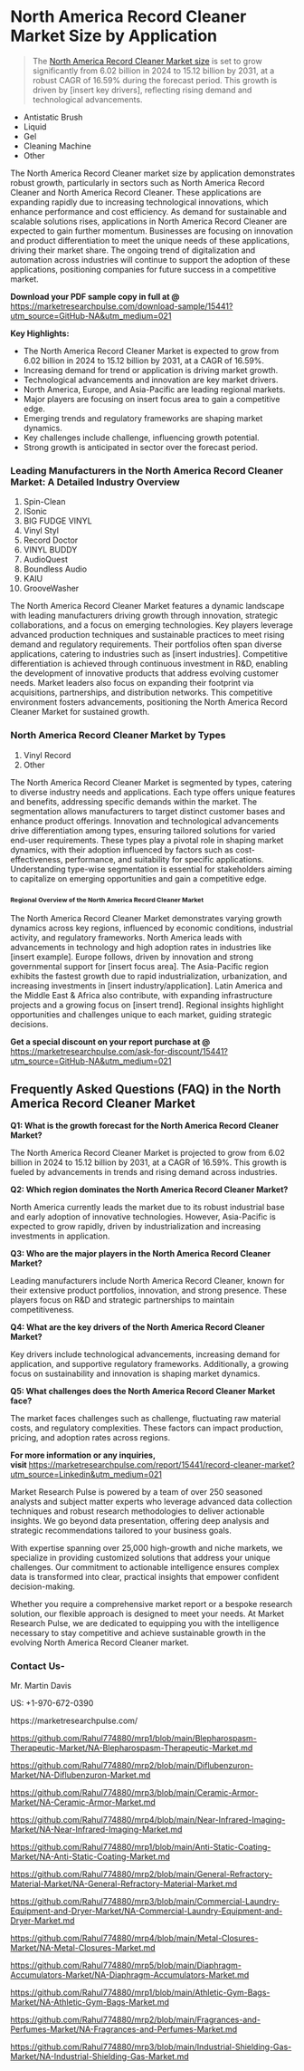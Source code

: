 <h1>North America Record Cleaner Market&nbsp;Size by Application</h1><blockquote><p>The <a href="https://marketresearchpulse.com/download-sample/15441?utm_source=GitHub-NA&amp;utm_medium=021">North America Record Cleaner Market size</a> is set to grow significantly from 6.02 billion in 2024 to 15.12 billion by 2031, at a robust CAGR of 16.59% during the forecast period. This growth is driven by [insert key drivers], reflecting rising demand and technological advancements.</p></blockquote><ul><li>Antistatic Brush<li> Liquid<li> Gel<li> Cleaning Machine<li> Other</li></ul><p>The North America Record Cleaner market size by application demonstrates robust growth, particularly in sectors such as North America Record Cleaner and North America Record Cleaner. These applications are expanding rapidly due to increasing technological innovations, which enhance performance and cost efficiency. As demand for sustainable and scalable solutions rises, applications in North America Record Cleaner are expected to gain further momentum. Businesses are focusing on innovation and product differentiation to meet the unique needs of these applications, driving their market share. The ongoing trend of digitalization and automation across industries will continue to support the adoption of these applications, positioning companies for future success in a competitive market.</p><p><strong>Download your PDF sample copy in full at @ </strong><a href="https://marketresearchpulse.com/download-sample/15441?utm_source=GitHub-NA&amp;utm_medium=021">https://marketresearchpulse.com/download-sample/15441?utm_source=GitHub-NA&amp;utm_medium=021</a></p><p><strong>Key Highlights: </strong></p><ul><li>The North America Record Cleaner Market is expected to grow from 6.02 billion in 2024 to 15.12 billion by 2031, at a CAGR of 16.59%.</li><li>Increasing demand for trend or application is driving market growth.</li><li>Technological advancements and innovation are key market drivers.</li><li>North America, Europe, and Asia-Pacific are leading regional markets.</li><li>Major players are focusing on insert focus area to gain a competitive edge.</li><li>Emerging trends and regulatory frameworks are shaping market dynamics.</li><li>Key challenges include challenge, influencing growth potential.</li><li>Strong growth is anticipated in sector over the forecast period.</li></ul><h3>Leading Manufacturers in the North America Record Cleaner Market: A Detailed Industry Overview</h3><ol><li>Spin-Clean</li><li>ISonic</li><li>BIG FUDGE VINYL</li><li>Vinyl Styl</li><li>Record Doctor</li><li>VINYL BUDDY</li><li>AudioQuest</li><li>Boundless Audio</li><li>KAIU</li><li>GrooveWasher</li></ol><div class="flex max-w-full flex-col flex-grow"><div class="min-h-8 text-message flex w-full flex-col items-end gap-2 whitespace-normal break-words [.text-message+&amp;]:mt-5" dir="auto" data-message-author-role="assistant" data-message-id="fd8432e4-4910-450d-b182-61b7bfb0a01f" data-message-model-slug="gpt-4o"><div class="flex w-full flex-col gap-1 empty:hidden first:pt-[3px]"><div class="markdown prose w-full break-words dark:prose-invert light"><p>The North America Record Cleaner Market features a dynamic landscape with leading manufacturers driving growth through innovation, strategic collaborations, and a focus on emerging technologies. Key players leverage advanced production techniques and sustainable practices to meet rising demand and regulatory requirements. Their portfolios often span diverse applications, catering to industries such as [insert industries]. Competitive differentiation is achieved through continuous investment in R&amp;D, enabling the development of innovative products that address evolving customer needs. Market leaders also focus on expanding their footprint via acquisitions, partnerships, and distribution networks. This competitive environment fosters advancements, positioning the North America Record Cleaner Market for sustained growth.</p></div></div></div></div><h3>North America Record Cleaner Market by Types</h3><ol><li>Vinyl Record<li> Other</li></ol><div class="flex max-w-full flex-col flex-grow"><div class="min-h-8 text-message flex w-full flex-col items-end gap-2 whitespace-normal break-words [.text-message+&amp;]:mt-5" dir="auto" data-message-author-role="assistant" data-message-id="084470be-0bb7-4664-bddf-5156b4f41249" data-message-model-slug="gpt-4o-mini"><div class="flex w-full flex-col gap-1 empty:hidden first:pt-[3px]"><div class="markdown prose w-full break-words dark:prose-invert light"><p>The North America Record Cleaner Market is segmented by types, catering to diverse industry needs and applications. Each type offers unique features and benefits, addressing specific demands within the market. The segmentation allows manufacturers to target distinct customer bases and enhance product offerings. Innovation and technological advancements drive differentiation among types, ensuring tailored solutions for varied end-user requirements. These types play a pivotal role in shaping market dynamics, with their adoption influenced by factors such as cost-effectiveness, performance, and suitability for specific applications. Understanding type-wise segmentation is essential for stakeholders aiming to capitalize on emerging opportunities and gain a competitive edge.</p></div></div></div></div><h3><span style="font-size: 11px;">Regional Overview of the North America Record Cleaner Market</span></h3><div class="flex max-w-full flex-col flex-grow"><div class="min-h-8 text-message flex w-full flex-col items-end gap-2 whitespace-normal break-words [.text-message+&amp;]:mt-5" dir="auto" data-message-author-role="assistant" data-message-id="e9038762-ce64-4e30-91c9-9bd413514231" data-message-model-slug="gpt-4o-mini"><div class="flex w-full flex-col gap-1 empty:hidden first:pt-[3px]"><div class="markdown prose w-full break-words dark:prose-invert light"><p>The North America Record Cleaner Market demonstrates varying growth dynamics across key regions, influenced by economic conditions, industrial activity, and regulatory frameworks. North America leads with advancements in technology and high adoption rates in industries like [insert example]. Europe follows, driven by innovation and strong governmental support for [insert focus area]. The Asia-Pacific region exhibits the fastest growth due to rapid industrialization, urbanization, and increasing investments in [insert industry/application]. Latin America and the Middle East &amp; Africa also contribute, with expanding infrastructure projects and a growing focus on [insert trend]. Regional insights highlight opportunities and challenges unique to each market, guiding strategic decisions.</p></div></div></div></div><p><strong>Get a special discount on your report purchase at @ </strong><a href="https://marketresearchpulse.com/ask-for-discount/15441?utm_source=GitHub-NA&amp;utm_medium=021">https://marketresearchpulse.com/ask-for-discount/15441?utm_source=GitHub-NA&amp;utm_medium=021</a></p><h2>Frequently Asked Questions (FAQ) in the North America Record Cleaner Market</h2><p><strong>Q1: What is the growth forecast for the North America Record Cleaner Market?</strong></p><p>The North America Record Cleaner Market is projected to grow from 6.02 billion in 2024 to 15.12 billion by 2031, at a CAGR of 16.59%. This growth is fueled by advancements in trends and rising demand across industries.</p><p><strong>Q2: Which region dominates the North America Record Cleaner Market?</strong></p><p>North America currently leads the market due to its robust industrial base and early adoption of innovative technologies. However, Asia-Pacific is expected to grow rapidly, driven by industrialization and increasing investments in application.</p><p><strong>Q3: Who are the major players in the North America Record Cleaner Market?</strong></p><p>Leading manufacturers include North America Record Cleaner, known for their extensive product portfolios, innovation, and strong presence. These players focus on R&amp;D and strategic partnerships to maintain competitiveness.</p><p><strong>Q4: What are the key drivers of the North America Record Cleaner Market?</strong></p><p>Key drivers include technological advancements, increasing demand for application, and supportive regulatory frameworks. Additionally, a growing focus on sustainability and innovation is shaping market dynamics.</p><p><strong>Q5: What challenges does the North America Record Cleaner Market face?</strong></p><p>The market faces challenges such as challenge, fluctuating raw material costs, and regulatory complexities. These factors can impact production, pricing, and adoption rates across regions.</p><p><strong>For more information or any inquiries, visit&nbsp;</strong><a href="https://marketresearchpulse.com/report/15441/record-cleaner-market?utm_source=Linkedin&utm_medium=021">https://marketresearchpulse.com/report/15441/record-cleaner-market?utm_source=Linkedin&utm_medium=021</a></p><p>Market Research Pulse is powered by a team of over 250 seasoned analysts and subject matter experts who leverage advanced data collection techniques and robust research methodologies to deliver actionable insights. We go beyond data presentation, offering deep analysis and strategic recommendations tailored to your business goals.</p><p>With expertise spanning over 25,000 high-growth and niche markets, we specialize in providing customized solutions that address your unique challenges. Our commitment to actionable intelligence ensures complex data is transformed into clear, practical insights that empower confident decision-making.</p><p>Whether you require a comprehensive market report or a bespoke research solution, our flexible approach is designed to meet your needs. At Market Research Pulse, we are dedicated to equipping you with the intelligence necessary to stay competitive and achieve sustainable growth in the evolving North America Record Cleaner market.</p><h3><strong>Contact Us-</strong></h3><p>Mr. Martin Davis</p><p>US: +1-970-672-0390</p><p>https://marketresearchpulse.com/</p><p><a href="https://github.com/Rahul774880/mrp1/blob/main/Blepharospasm-Therapeutic-Market/NA-Blepharospasm-Therapeutic-Market.md">https://github.com/Rahul774880/mrp1/blob/main/Blepharospasm-Therapeutic-Market/NA-Blepharospasm-Therapeutic-Market.md</a></p><p><a href="https://github.com/Rahul774880/mrp2/blob/main/Diflubenzuron-Market/NA-Diflubenzuron-Market.md">https://github.com/Rahul774880/mrp2/blob/main/Diflubenzuron-Market/NA-Diflubenzuron-Market.md</a></p><p><a href="https://github.com/Rahul774880/mrp3/blob/main/Ceramic-Armor-Market/NA-Ceramic-Armor-Market.md">https://github.com/Rahul774880/mrp3/blob/main/Ceramic-Armor-Market/NA-Ceramic-Armor-Market.md</a></p><p><a href="https://github.com/Rahul774880/mrp4/blob/main/Near-Infrared-Imaging-Market/NA-Near-Infrared-Imaging-Market.md">https://github.com/Rahul774880/mrp4/blob/main/Near-Infrared-Imaging-Market/NA-Near-Infrared-Imaging-Market.md</a></p><p><a href="https://github.com/Rahul774880/mrp1/blob/main/Anti-Static-Coating-Market/NA-Anti-Static-Coating-Market.md">https://github.com/Rahul774880/mrp1/blob/main/Anti-Static-Coating-Market/NA-Anti-Static-Coating-Market.md</a></p><p><a href="https://github.com/Rahul774880/mrp2/blob/main/General-Refractory-Material-Market/NA-General-Refractory-Material-Market.md">https://github.com/Rahul774880/mrp2/blob/main/General-Refractory-Material-Market/NA-General-Refractory-Material-Market.md</a></p><p><a href="https://github.com/Rahul774880/mrp3/blob/main/Commercial-Laundry-Equipment-and-Dryer-Market/NA-Commercial-Laundry-Equipment-and-Dryer-Market.md">https://github.com/Rahul774880/mrp3/blob/main/Commercial-Laundry-Equipment-and-Dryer-Market/NA-Commercial-Laundry-Equipment-and-Dryer-Market.md</a></p><p><a href="https://github.com/Rahul774880/mrp4/blob/main/Metal-Closures-Market/NA-Metal-Closures-Market.md">https://github.com/Rahul774880/mrp4/blob/main/Metal-Closures-Market/NA-Metal-Closures-Market.md</a></p><p><a href="https://github.com/Rahul774880/mrp5/blob/main/Diaphragm-Accumulators-Market/NA-Diaphragm-Accumulators-Market.md">https://github.com/Rahul774880/mrp5/blob/main/Diaphragm-Accumulators-Market/NA-Diaphragm-Accumulators-Market.md</a></p><p><a href="https://github.com/Rahul774880/mrp1/blob/main/Athletic-Gym-Bags-Market/NA-Athletic-Gym-Bags-Market.md">https://github.com/Rahul774880/mrp1/blob/main/Athletic-Gym-Bags-Market/NA-Athletic-Gym-Bags-Market.md</a></p><p><a href="https://github.com/Rahul774880/mrp2/blob/main/Fragrances-and-Perfumes-Market/NA-Fragrances-and-Perfumes-Market.md">https://github.com/Rahul774880/mrp2/blob/main/Fragrances-and-Perfumes-Market/NA-Fragrances-and-Perfumes-Market.md</a></p><p><a href="https://github.com/Rahul774880/mrp3/blob/main/Industrial-Shielding-Gas-Market/NA-Industrial-Shielding-Gas-Market.md">https://github.com/Rahul774880/mrp3/blob/main/Industrial-Shielding-Gas-Market/NA-Industrial-Shielding-Gas-Market.md</a></p>

